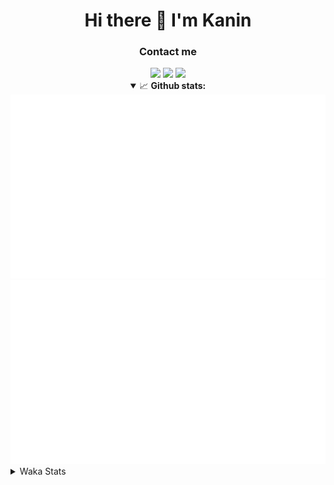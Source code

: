 <div align="center">
 <h1>Hi there 👋 I'm Kanin</h1>
 <h3>Contact me</h3>
 <a href="mailto:im@kanin.dev"><img src="https://img.shields.io/badge/gmail-%23D14836.svg?&style=for-the-badge&logo=gmail&logoColor=white"/></a>
 <a href="https://twitter.com/KaninTwt"><img src="https://img.shields.io/badge/twitter-%231DA1F2.svg?&style=for-the-badge&logo=twitter&logoColor=white"/></a>
 <a href="https://www.linkedin.com/in/KaninDev"><img src="https://img.shields.io/badge/linkedin-%230077B5.svg?&style=for-the-badge&logo=linkedin&logoColor=white"/></a>
<details open>
  <summary>📈 <b>Github stats:</b></summary>
  <img src="https://github.com/Kanin/Kanin/blob/master/scripts/GitHubStats/generated/overview.svg"/>
  <img src="https://github.com/Kanin/Kanin/blob/master/scripts/GitHubStats/generated/languages.svg"/>
</details>
</div>

<details>
 <summary>Waka Stats</summary>

<!--START_SECTION:waka-->
![Code Time](http://img.shields.io/badge/Code%20Time-2%2C361%20hrs%2018%20mins-blue)

![Profile Views](http://img.shields.io/badge/Profile%20Views-3-blue)

![Lines of code](https://img.shields.io/badge/From%20Hello%20World%20I%27ve%20Written-589.0%20thousand%20lines%20of%20code-blue)

**🐱 My GitHub Data** 

> 📦 109.1 kB Used in GitHub's Storage 
 > 
> 🏆 94 Contributions in the Year 2024
 > 
> 🚫 Not Opted to Hire
 > 
> 📜 25 Public Repositories 
 > 
> 🔑 14 Private Repositories 
 > 
**I'm an Early 🐤** 

```text
🌞 Morning                2499 commits        ███████░░░░░░░░░░░░░░░░░░   26.54 % 
🌆 Daytime                2840 commits        ████████░░░░░░░░░░░░░░░░░   30.16 % 
🌃 Evening                2717 commits        ███████░░░░░░░░░░░░░░░░░░   28.86 % 
🌙 Night                  1360 commits        ████░░░░░░░░░░░░░░░░░░░░░   14.44 % 
```
📅 **I'm Most Productive on Monday** 

```text
Monday                   1811 commits        █████░░░░░░░░░░░░░░░░░░░░   19.23 % 
Tuesday                  1320 commits        ████░░░░░░░░░░░░░░░░░░░░░   14.02 % 
Wednesday                941 commits         ██░░░░░░░░░░░░░░░░░░░░░░░   09.99 % 
Thursday                 1445 commits        ████░░░░░░░░░░░░░░░░░░░░░   15.35 % 
Friday                   1580 commits        ████░░░░░░░░░░░░░░░░░░░░░   16.78 % 
Saturday                 922 commits         ██░░░░░░░░░░░░░░░░░░░░░░░   09.79 % 
Sunday                   1397 commits        ████░░░░░░░░░░░░░░░░░░░░░   14.84 % 
```


📊 **This Week I Spent My Time On** 

```text
🕑︎ Time Zone: America/New_York

💬 Programming Languages: 
Python                   3 hrs 24 mins       ██████████████░░░░░░░░░░░   57.80 % 
HTML                     2 hrs 18 mins       ██████████░░░░░░░░░░░░░░░   39.00 % 
virtualenv               5 mins              ░░░░░░░░░░░░░░░░░░░░░░░░░   01.42 % 
Text                     4 mins              ░░░░░░░░░░░░░░░░░░░░░░░░░   01.27 % 
JavaScript               1 min               ░░░░░░░░░░░░░░░░░░░░░░░░░   00.41 % 

🔥 Editors: 
PyCharm                  5 hrs 54 mins       █████████████████████████   100.00 % 

🐱‍💻 Projects: 
APIServer                4 hrs 15 mins       ██████████████████░░░░░░░   72.04 % 
OhioBot                  1 hr 26 mins        ██████░░░░░░░░░░░░░░░░░░░   24.52 % 
Unknown Project          12 mins             █░░░░░░░░░░░░░░░░░░░░░░░░   03.43 % 

💻 Operating System: 
Windows                  5 hrs 54 mins       █████████████████████████   100.00 % 
```

**I Mostly Code in Python** 

```text
Python                   31 repos            █████████████████░░░░░░░░   68.89 % 
Java                     4 repos             ██░░░░░░░░░░░░░░░░░░░░░░░   08.89 % 
HTML                     3 repos             ██░░░░░░░░░░░░░░░░░░░░░░░   06.67 % 
TypeScript               2 repos             █░░░░░░░░░░░░░░░░░░░░░░░░   04.44 % 
Kotlin                   1 repo              █░░░░░░░░░░░░░░░░░░░░░░░░   02.22 % 
```



**Timeline**

![Lines of Code chart](https://raw.githubusercontent.com/Kanin/Kanin/master/assets/bar_graph.png)


 Last Updated on 18/06/2024 09:33:20 UTC
<!--END_SECTION:waka-->
</details>
